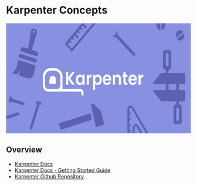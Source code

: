 # Karpenter Concepts

<p align="center">
    <img src="../imgs/karpenter_logo.png" width="600" height="300">
</p>

## Overview

* [Karpenter Docs](https://karpenter.sh/)
* [Karpenter Docs - Getting Started Guide](https://karpenter.sh/docs/getting-started/)
* [Karpenter Github Repository](https://github.com/aws/karpenter-provider-aws)